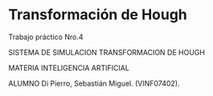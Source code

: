 # Transformación de Hough
Trabajo práctico Nro.4

SISTEMA DE SIMULACION TRANSFORMACION DE HOUGH

MATERIA INTELIGENCIA ARTIFICIAL

ALUMNO Di Pierro, Sebastián Miguel. (VINF07402). 
